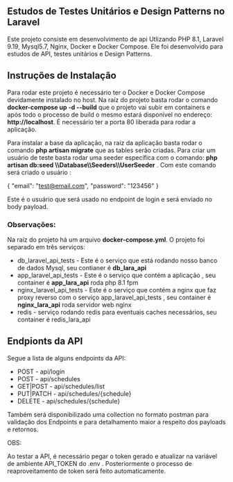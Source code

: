 ## Estudos de Testes Unitários e Design Patterns no Laravel

Este projeto consiste em desenvolvimento de api Utlizando PHP 8.1, Laravel 9.19, Mysql5.7, Nginx, Docker e Docker Compose. Ele foi desenvolvido para estudos de API, testes unitários e Design Patterns. 

## Instruções de Instalação

Para rodar este projeto é necessário ter o Docker e Docker Compose devidamente instalado no host. Na raíz do projeto 
basta rodar o comando **docker-compose up -d --build** que o projeto vai subir em containers e após todo o processo de build o mesmo estará disponível no endereço: **http://localhost**. É necessário ter a porta 80 liberada para rodar a aplicação. 

Para instalar a base da aplicação, na raiz da aplicação basta rodar o comando **php artisan migrate** que as tables serão criadas. Para criar um usuário de teste basta rodar uma seeder específica com o comando: **php artisan db:seed \\\Database\\\Seeders\\\UserSeeder** . Com este comando será criado o usuário : 

{ "email": "test@email.com",  "password": "123456" }

Este é o usuário que será usado no endpoint de login e será enviado no body payload.
 
### Observações: 

Na raíz do projeto há um arquivo **docker-compose.yml**. O projeto foi separado em três serviços: 

 - db_laravel_api_tests - Este é o serviço que está rodando nosso banco de dados Mysql, seu contianer é **db_lara_api**
 - app_laravel_api_tests - Este é o serviço que contém a aplicação , seu container é **app_lara_api** roda php 8.1 fpm
 - nginx_laravel_api_tests - Este é o serviço que contém a nginx que faz proxy reverso com o serviço app_laravel_api_tests , seu container é **nginx_lara_api** roda servidor web nginx
 - redis - serviço rodando redis para eventuais caches necessários, seu container é redis_lara_api

 
## Endpionts da API

Segue a lista de alguns endpoints da API: 

 - POST - api/login
 - POST - api/schedules
 - GET|POST - api/schedules/list
 - PUT|PATCH - api/schedules/{schedule}
 - DELETE - api/schedules/{schedule}


Também será disponibilizado uma collection no formato postman para validação dos Endpoints e para detalhamento maior a respeito dos payloads e retornos. 

OBS: 

Ao testar a API, é necessário pegar o token gerado e atualizar na variável de ambiente API_TOKEN do .env . Posteriormente o processo de reaproveitamento de token será feito automaticamente. 

